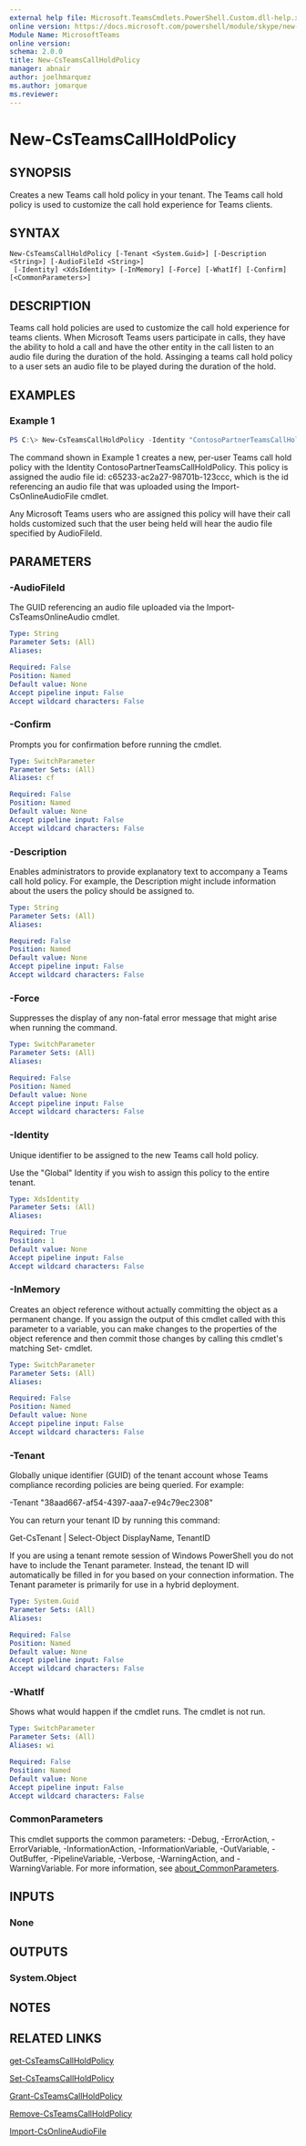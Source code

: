 ```yaml
---
external help file: Microsoft.TeamsCmdlets.PowerShell.Custom.dll-help.xml
online version: https://docs.microsoft.com/powershell/module/skype/new-CsTeamsCallHoldPolicy
Module Name: MicrosoftTeams
online version:
schema: 2.0.0
title: New-CsTeamsCallHoldPolicy
manager: abnair
author: joelhmarquez
ms.author: jomarque
ms.reviewer:
---
```


# New-CsTeamsCallHoldPolicy

## SYNOPSIS
Creates a new Teams call hold policy in your tenant.
The Teams call hold policy is used to customize the call hold experience for Teams clients.

## SYNTAX

```
New-CsTeamsCallHoldPolicy [-Tenant <System.Guid>] [-Description <String>] [-AudioFileId <String>]
 [-Identity] <XdsIdentity> [-InMemory] [-Force] [-WhatIf] [-Confirm] [<CommonParameters>]
```

## DESCRIPTION
Teams call hold policies are used to customize the call hold experience for teams clients.
When Microsoft Teams users participate in calls, they have the ability to hold a call and have the other entity in the call listen to an audio file during the duration of the hold.
Assinging a teams call hold policy to a user sets an audio file to be played during the duration of the hold.

## EXAMPLES

### Example 1
```powershell
PS C:\> New-CsTeamsCallHoldPolicy -Identity "ContosoPartnerTeamsCallHoldPolicy" -Description "country music" -AudioFileID "c65233-ac2a27-98701b-123ccc" 

```

The command shown in Example 1 creates a new, per-user Teams call hold policy with the Identity ContosoPartnerTeamsCallHoldPolicy.
This policy is assigned the audio file id: c65233-ac2a27-98701b-123ccc, which is the id referencing an audio file that was uploaded using the Import-CsOnlineAudioFile cmdlet.

Any Microsoft Teams users who are assigned this policy will have their call holds customized such that the user being held will hear the audio file specified by AudioFileId.

## PARAMETERS

### -AudioFileId
The GUID referencing an audio file uploaded via the Import-CsTeamsOnlineAudio cmdlet.

```yaml
Type: String
Parameter Sets: (All)
Aliases:

Required: False
Position: Named
Default value: None
Accept pipeline input: False
Accept wildcard characters: False
```

### -Confirm
Prompts you for confirmation before running the cmdlet.

```yaml
Type: SwitchParameter
Parameter Sets: (All)
Aliases: cf

Required: False
Position: Named
Default value: None
Accept pipeline input: False
Accept wildcard characters: False
```

### -Description
Enables administrators to provide explanatory text to accompany a Teams call hold policy.
For example, the Description might include information about the users the policy should be assigned to.

```yaml
Type: String
Parameter Sets: (All)
Aliases:

Required: False
Position: Named
Default value: None
Accept pipeline input: False
Accept wildcard characters: False
```

### -Force
Suppresses the display of any non-fatal error message that might arise when running the command.

```yaml
Type: SwitchParameter
Parameter Sets: (All)
Aliases:

Required: False
Position: Named
Default value: None
Accept pipeline input: False
Accept wildcard characters: False
```

### -Identity
Unique identifier to be assigned to the new Teams call hold policy.

Use the "Global" Identity if you wish to assign this policy to the entire tenant.

```yaml
Type: XdsIdentity
Parameter Sets: (All)
Aliases:

Required: True
Position: 1
Default value: None
Accept pipeline input: False
Accept wildcard characters: False
```

### -InMemory
Creates an object reference without actually committing the object as a permanent change.
If you assign the output of this cmdlet called with this parameter to a variable, you can make changes to the properties of the object reference and then commit those changes by calling this cmdlet's matching Set- cmdlet.

```yaml
Type: SwitchParameter
Parameter Sets: (All)
Aliases:

Required: False
Position: Named
Default value: None
Accept pipeline input: False
Accept wildcard characters: False
```

### -Tenant
Globally unique identifier (GUID) of the tenant account whose Teams compliance recording policies are being queried.
For example:

-Tenant "38aad667-af54-4397-aaa7-e94c79ec2308"

You can return your tenant ID by running this command:

Get-CsTenant | Select-Object DisplayName, TenantID

If you are using a tenant remote session of Windows PowerShell you do not have to include the Tenant parameter.
Instead, the tenant ID will automatically be filled in for you based on your connection information.
The Tenant parameter is primarily for use in a hybrid deployment.

```yaml
Type: System.Guid
Parameter Sets: (All)
Aliases:

Required: False
Position: Named
Default value: None
Accept pipeline input: False
Accept wildcard characters: False
```

### -WhatIf
Shows what would happen if the cmdlet runs.
The cmdlet is not run.

```yaml
Type: SwitchParameter
Parameter Sets: (All)
Aliases: wi

Required: False
Position: Named
Default value: None
Accept pipeline input: False
Accept wildcard characters: False
```

### CommonParameters
This cmdlet supports the common parameters: -Debug, -ErrorAction, -ErrorVariable, -InformationAction, -InformationVariable, -OutVariable, -OutBuffer, -PipelineVariable, -Verbose, -WarningAction, and -WarningVariable. For more information, see [about_CommonParameters](http://go.microsoft.com/fwlink/?LinkID=113216).

## INPUTS

### None

## OUTPUTS

### System.Object
## NOTES

## RELATED LINKS

[get-CsTeamsCallHoldPolicy](https://docs.microsoft.com/powershell/module/skype/get-csteamscallholdpolicy?view=skype-ps)

[Set-CsTeamsCallHoldPolicy](https://docs.microsoft.com/powershell/module/skype/set-csteamscallholdpolicy?view=skype-ps)

[Grant-CsTeamsCallHoldPolicy](https://docs.microsoft.com/powershell/module/skype/grant-csteamscallholdpolicy?view=skype-ps)

[Remove-CsTeamsCallHoldPolicy](https://docs.microsoft.com/powershell/module/skype/remove-csteamscallholdpolicy?view=skype-ps)

[Import-CsOnlineAudioFile](https://docs.microsoft.com/powershell/module/skype/import-csonlineaudiofile?view=skype-ps)
